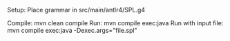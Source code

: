 Setup: Place grammar in src/main/antlr4/SPL.g4


Compile: mvn clean compile
Run: mvn compile exec:java
Run with input file: mvn compile exec:java -Dexec.args="file.spl"